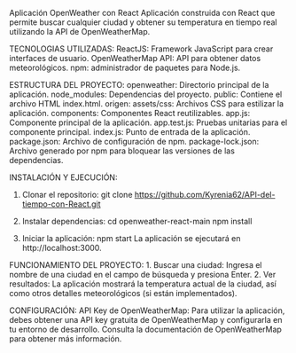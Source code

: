 Aplicación OpenWeather con React
Aplicación construida con React que permite buscar cualquier ciudad y obtener su temperatura en tiempo real utilizando la API de OpenWeatherMap.

TECNOLOGIAS UTILIZADAS:
	ReactJS: Framework JavaScript para crear interfaces de usuario.
	OpenWeatherMap API: API para obtener datos meteorológicos.
	npm: administrador de paquetes para Node.js.


ESTRUCTURA DEL PROYECTO:
	openweather: Directorio principal de la aplicación.
		node_modules: Dependencias del proyecto.
		public: Contiene el archivo HTML index.html.
		origen:
			assets/css: Archivos CSS para estilizar la aplicación.
			components: Componentes React reutilizables.
			app.js: Componente principal de la aplicación.
			app.test.js: Pruebas unitarias para el componente principal.
			index.js: Punto de entrada de la aplicación.
	package.json: Archivo de configuración de npm.
	package-lock.json: Archivo generado por npm para bloquear las versiones de las dependencias.


INSTALACIÓN Y EJECUCIÓN:
1. Clonar el repositorio:
		git clone https://github.com/Kyrenia62/API-del-tiempo-con-React.git

2. Instalar dependencias:
		cd openweather-react-main
		npm install

3. Iniciar la aplicación:
		npm start
	La aplicación se ejecutará en http://localhost:3000.


FUNCIONAMIENTO DEL PROYECTO:
	1. Buscar una ciudad: Ingresa el nombre de una ciudad en el campo de búsqueda y presiona Enter.
	2. Ver resultados: La aplicación mostrará la temperatura actual de la ciudad, así como otros detalles meteorológicos (si están implementados).

CONFIGURACIÓN:
API Key de OpenWeatherMap: Para utilizar la aplicación, debes obtener una API key gratuita de OpenWeatherMap y configurarla en tu entorno de desarrollo. Consulta la documentación de OpenWeatherMap para obtener más información.

